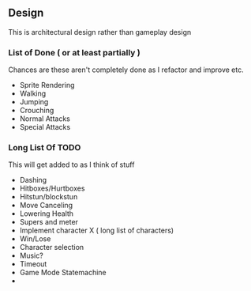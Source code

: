 ## Design ##
This is architectural design rather than gameplay design

### List of Done ( or at least partially ) ###
Chances are these aren't completely done as I refactor and improve etc.

- Sprite Rendering
- Walking
- Jumping
- Crouching
- Normal Attacks
- Special Attacks


### Long List Of TODO ###
This will get added to as I think of stuff

- Dashing
- Hitboxes/Hurtboxes
- Hitstun/blockstun
- Move Canceling
- Lowering Health
- Supers and meter
- Implement character X ( long list of characters)
- Win/Lose
- Character selection
- Music?
- Timeout
- Game Mode Statemachine
- 